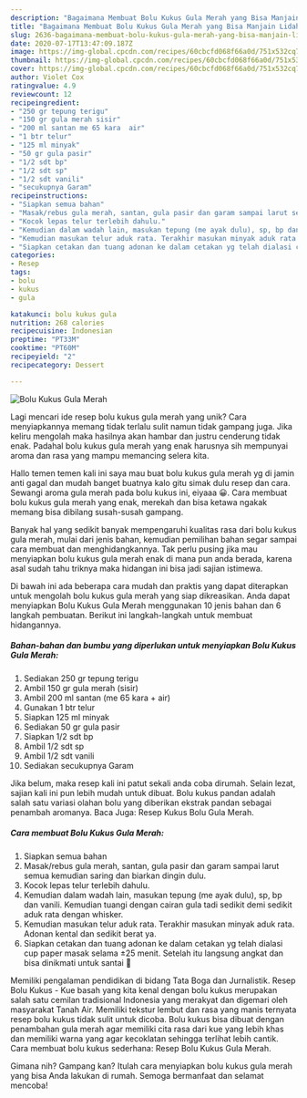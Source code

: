 ```yaml
---
description: "Bagaimana Membuat Bolu Kukus Gula Merah yang Bisa Manjain Lidah"
title: "Bagaimana Membuat Bolu Kukus Gula Merah yang Bisa Manjain Lidah"
slug: 2636-bagaimana-membuat-bolu-kukus-gula-merah-yang-bisa-manjain-lidah
date: 2020-07-17T13:47:09.187Z
image: https://img-global.cpcdn.com/recipes/60cbcfd068f66a0d/751x532cq70/bolu-kukus-gula-merah-foto-resep-utama.jpg
thumbnail: https://img-global.cpcdn.com/recipes/60cbcfd068f66a0d/751x532cq70/bolu-kukus-gula-merah-foto-resep-utama.jpg
cover: https://img-global.cpcdn.com/recipes/60cbcfd068f66a0d/751x532cq70/bolu-kukus-gula-merah-foto-resep-utama.jpg
author: Violet Cox
ratingvalue: 4.9
reviewcount: 12
recipeingredient:
- "250 gr tepung terigu"
- "150 gr gula merah sisir"
- "200 ml santan me 65 kara  air"
- "1 btr telur"
- "125 ml minyak"
- "50 gr gula pasir"
- "1/2 sdt bp"
- "1/2 sdt sp"
- "1/2 sdt vanili"
- "secukupnya Garam"
recipeinstructions:
- "Siapkan semua bahan"
- "Masak/rebus gula merah, santan, gula pasir dan garam sampai larut semua kemudian saring dan biarkan dingin dulu."
- "Kocok lepas telur terlebih dahulu."
- "Kemudian dalam wadah lain, masukan tepung (me ayak dulu), sp, bp dan vanili. Kemudian tuangi dengan cairan gula tadi sedikit demi sedikit aduk rata dengan whisker."
- "Kemudian masukan telur aduk rata. Terakhir masukan minyak aduk rata. Adonan kental dan sedikit berat ya."
- "Siapkan cetakan dan tuang adonan ke dalam cetakan yg telah dialasi cup paper masak selama ±25 menit. Setelah itu langsung angkat dan bisa dinikmati untuk santai 🤗"
categories:
- Resep
tags:
- bolu
- kukus
- gula

katakunci: bolu kukus gula 
nutrition: 268 calories
recipecuisine: Indonesian
preptime: "PT33M"
cooktime: "PT60M"
recipeyield: "2"
recipecategory: Dessert

---
```



![Bolu Kukus Gula Merah](https://img-global.cpcdn.com/recipes/60cbcfd068f66a0d/751x532cq70/bolu-kukus-gula-merah-foto-resep-utama.jpg)

Lagi mencari ide resep bolu kukus gula merah yang unik? Cara menyiapkannya memang tidak terlalu sulit namun tidak gampang juga. Jika keliru mengolah maka hasilnya akan hambar dan justru cenderung tidak enak. Padahal bolu kukus gula merah yang enak harusnya sih mempunyai aroma dan rasa yang mampu memancing selera kita.

Hallo temen temen kali ini saya mau buat bolu kukus gula merah yg di jamin anti gagal dan mudah banget buatnya kalo gitu simak dulu resep dan cara. Sewangi aroma gula merah pada bolu kukus ini, eiyaaa 😀. Cara membuat bolu kukus gula merah yang enak, merekah dan bisa ketawa ngakak memang bisa dibilang susah-susah gampang.

Banyak hal yang sedikit banyak mempengaruhi kualitas rasa dari bolu kukus gula merah, mulai dari jenis bahan, kemudian pemilihan bahan segar sampai cara membuat dan menghidangkannya. Tak perlu pusing jika mau menyiapkan bolu kukus gula merah enak di mana pun anda berada, karena asal sudah tahu triknya maka hidangan ini bisa jadi sajian istimewa.


Di bawah ini ada beberapa cara mudah dan praktis yang dapat diterapkan untuk mengolah bolu kukus gula merah yang siap dikreasikan. Anda dapat menyiapkan Bolu Kukus Gula Merah menggunakan 10 jenis bahan dan 6 langkah pembuatan. Berikut ini langkah-langkah untuk membuat hidangannya.

<!--inarticleads1-->

##### Bahan-bahan dan bumbu yang diperlukan untuk menyiapkan Bolu Kukus Gula Merah:

1. Sediakan 250 gr tepung terigu
1. Ambil 150 gr gula merah (sisir)
1. Ambil 200 ml santan (me 65 kara + air)
1. Gunakan 1 btr telur
1. Siapkan 125 ml minyak
1. Sediakan 50 gr gula pasir
1. Siapkan 1/2 sdt bp
1. Ambil 1/2 sdt sp
1. Ambil 1/2 sdt vanili
1. Sediakan secukupnya Garam


Jika belum, maka resep kali ini patut sekali anda coba dirumah. Selain lezat, sajian kali ini pun lebih mudah untuk dibuat. Bolu kukus pandan adalah salah satu variasi olahan bolu yang diberikan ekstrak pandan sebagai penambah aromanya. Baca Juga: Resep Kukus Bolu Gula Merah. 

<!--inarticleads2-->

##### Cara membuat Bolu Kukus Gula Merah:

1. Siapkan semua bahan
1. Masak/rebus gula merah, santan, gula pasir dan garam sampai larut semua kemudian saring dan biarkan dingin dulu.
1. Kocok lepas telur terlebih dahulu.
1. Kemudian dalam wadah lain, masukan tepung (me ayak dulu), sp, bp dan vanili. Kemudian tuangi dengan cairan gula tadi sedikit demi sedikit aduk rata dengan whisker.
1. Kemudian masukan telur aduk rata. Terakhir masukan minyak aduk rata. Adonan kental dan sedikit berat ya.
1. Siapkan cetakan dan tuang adonan ke dalam cetakan yg telah dialasi cup paper masak selama ±25 menit. Setelah itu langsung angkat dan bisa dinikmati untuk santai 🤗


Memiliki pengalaman pendidikan di bidang Tata Boga dan Jurnalistik. Resep Bolu Kukus - Kue basah yang kita kenal dengan bolu kukus merupakan salah satu cemilan tradisional Indonesia yang merakyat dan digemari oleh masyarakat Tanah Air. Memiliki tekstur lembut dan rasa yang manis ternyata resep bolu kukus tidak sulit untuk dicoba. Bolu kukus bisa dibuat dengan penambahan gula merah agar memiliki cita rasa dari kue yang lebih khas dan memiliki warna yang agar kecoklatan sehingga terlihat lebih cantik. Cara membuat bolu kukus sederhana: Resep Bolu Kukus Gula Merah. 

Gimana nih? Gampang kan? Itulah cara menyiapkan bolu kukus gula merah yang bisa Anda lakukan di rumah. Semoga bermanfaat dan selamat mencoba!
